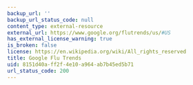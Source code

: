 ```yaml
---
backup_url: ''
backup_url_status_code: null
content_type: external-resource
external_url: https://www.google.org/flutrends/us/#US
has_external_license_warning: true
is_broken: false
license: https://en.wikipedia.org/wiki/All_rights_reserved
title: Google Flu Trends
uid: 8151d40a-ff2f-4e10-a964-ab7b45ed5b71
url_status_code: 200
---
```

